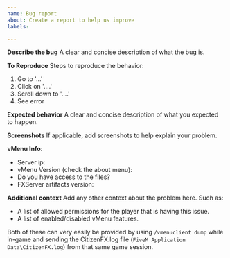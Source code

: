 ```yaml
---
name: Bug report
about: Create a report to help us improve
labels: 

---
```


**Describe the bug**
A clear and concise description of what the bug is.

**To Reproduce**
Steps to reproduce the behavior:
1. Go to '...'
2. Click on '....'
3. Scroll down to '....'
4. See error

**Expected behavior**
A clear and concise description of what you expected to happen.

**Screenshots**
If applicable, add screenshots to help explain your problem.

**vMenu Info**:
- Server ip:
- vMenu Version (check the about menu):
- Do you have access to the files?
- FXServer artifacts version:


**Additional context**
Add any other context about the problem here.
Such as:

- A list of allowed permissions for the player that is having this issue.
- A list of enabled/disabled vMenu features.

Both of these can very easily be provided by using `/vmenuclient dump` while in-game and sending the CitizenFX.log file (`FiveM Application Data\CitizenFX.log`) from that same game session.

